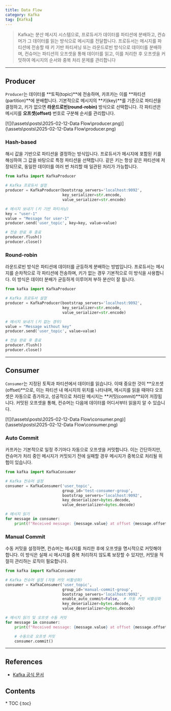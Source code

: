 ```yaml
---
title: Data Flow
category: Kafka
tag: [Kafka]
---
```


> Kafka는 분산 메시지 시스템으로, 프로듀서가 데이터를 파티션에 분배하고, 컨슈머가 그 데이터를 읽는 방식으로 메시지를 전달합니다. 프로듀서는 메시지를 파티션에 전송할 때 키 기반 파티셔닝 또는 라운드로빈 방식으로 데이터를 분배하며, 컨슈머는 파티션의 오프셋을 통해 데이터를 읽고, 이를 처리한 후 오프셋을 커밋하여 메시지의 순서와 중복 처리 문제를 관리합니다

---

## Producer
`Producer`는 데이터를 **토픽(topic)**에 전송하며, 카프카는 이를 **파티션(partition)**에 분배합니다. 기본적으로 메시지의 **키(key)**를 기준으로 파티션을 결정하고, 키가 없으면 **라운드로빈(round-robin)** 방식으로 선택합니다. 각 파티션은 메시지를 **오프셋(offset)** 번호로 구분해 순서를 관리합니다.

[![](\assets\posts\2025-02-12-Data Flow\producer.png)](\assets\posts\2025-02-12-Data Flow\producer.png)

### Hash-based
해시 값을 기반으로 파티션을 결정하는 방식입니다. 프로듀서가 메시지에 포함된 키를 해싱하여 그 값을 바탕으로 특정 파티션을 선택합니다. 같은 키는 항상 같은 파티션에 저장되므로, 동일한 데이터를 여러 번 처리할 때 일관된 처리가 가능합니다.

```python
from kafka import KafkaProducer

# Kafka 프로듀서 설정
producer = KafkaProducer(bootstrap_servers='localhost:9092', 
                         key_serializer=str.encode, 
                         value_serializer=str.encode)

# 메시지 보내기 (키 기반 파티셔닝)
key = "user-1"
value = "Message for user-1"
producer.send('user_topic', key=key, value=value)

# 전송 완료 후 종료
producer.flush()
producer.close()
```

### Round-robin
라운드로빈 방식은 파티션에 데이터를 균등하게 분배하는 방법입니다. 프로듀서는 메시지를 순차적으로 각 파티션에 전송하며, 키가 없는 경우 기본적으로 이 방식을 사용합니다. 이 방식은 데이터 분배가 균등하게 이루어져 부하 분산이 잘 됩니다.

```python
from kafka import KafkaProducer

# Kafka 프로듀서 설정
producer = KafkaProducer(bootstrap_servers='localhost:9092', 
                         key_serializer=str.encode, 
                         value_serializer=str.encode)

# 메시지 보내기 (키 없는 경우)
value = "Message without key"
producer.send('user_topic', value=value)

# 전송 완료 후 종료
producer.flush()
producer.close()
```

---

## Consumer
`Consumer`는 지정된 토픽과 파티션에서 데이터를 읽습니다. 이때 중요한 것이 **오프셋(offset)**으로, 이는 파티션 내 메시지의 위치를 나타내며, 메시지를 읽을 때마다 오프셋은 자동으로 증가하고, 성공적으로 처리된 메시지는 **커밋(commit)**되어 저장됩니다. 커밋된 오프셋을 통해, 컨슈머는 다음에 데이터를 어디서부터 읽을지 알 수 있습니다.

[![](\assets\posts\2025-02-12-Data Flow\consumer.png)](\assets\posts\2025-02-12-Data Flow\consumer.png)

### Auto Commit
카프카는 기본적으로 일정 주기마다 자동으로 오프셋을 커밋합니다. 이는 간단하지만, 컨슈머가 처리 중인 메시지가 커밋되기 전에 실패할 경우 메시지가 중복으로 처리될 위험이 있습니다.

```python
from kafka import KafkaConsumer

# Kafka 컨슈머 설정
consumer = KafkaConsumer('user_topic',
                         group_id='test-consumer-group',
                         bootstrap_servers='localhost:9092',
                         key_deserializer=bytes.decode,
                         value_deserializer=bytes.decode)

# 메시지 읽기
for message in consumer:
    print(f"Received message: {message.value} at offset {message.offset}")
```

### Manual Commit
수동 커밋을 설정하면, 컨슈머는 메시지를 처리한 후에 오프셋을 명시적으로 커밋해야 합니다. 이 방식은 실패 시 메시지를 중복 처리하지 않도록 보장할 수 있지만, 커밋을 적절히 관리하는 로직이 필요합니다.

```python
from kafka import KafkaConsumer

# Kafka 컨슈머 설정 (자동 커밋 비활성화)
consumer = KafkaConsumer('user_topic',
                         group_id='manual-commit-group',
                         bootstrap_servers='localhost:9092',
                         enable_auto_commit=False,  # 자동 커밋 비활성화
                         key_deserializer=bytes.decode,
                         value_deserializer=bytes.decode)

# 메시지 읽기 및 오프셋 수동 커밋
for message in consumer:
    print(f"Received message: {message.value} at offset {message.offset}")

    # 수동으로 오프셋 커밋
    consumer.commit()
```

---

## References
- [Kafka 공식 문서](https://spark.apache.org/docs/latest/)

<nav class="post-toc" markdown="1">
  <h2>Contents</h2>
* TOC
{:toc}
</nav>
